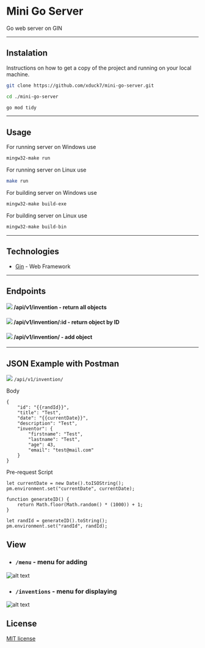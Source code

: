 # Mini Go Server
Go web server on GIN

---
## Instalation

Instructions on how to get a copy of the project and running on your local machine.

```bash
git clone https://github.com/xduck7/mini-go-server.git
```

```bash
cd ./mini-go-server
```

```bash
go mod tidy
```
---
## Usage

For running server on Windows use

```bash
mingw32-make run
```
For running server on Linux use

```bash
make run
``` 

For building server on Windows use
```bash
mingw32-make build-exe
``` 
For building server on Linux use
```bash
mingw32-make build-bin
``` 
---
## Technologies


* [Gin](https://github.com/gin-gonic/gin/) - Web Framework

---


## Endpoints
#### [![](https://img.shields.io/badge/-GET-mediumgreen?style=flat&logo=GET&logoColor=white)]()  /api/v1/invention - return all objects
#### [![](https://img.shields.io/badge/-GET-mediumgreen?style=flat&logo=GET&logoColor=white)]()  /api/v1/invention/:id - return object by ID
#### [![](https://img.shields.io/badge/-POST-orange?style=flat&logo=GET&logoColor=white)]()  /api/v1/invention/ - add object

---
## JSON Example with Postman
 [![](https://img.shields.io/badge/-POST-orange?style=flat&logo=GET&logoColor=white)]() ```/api/v1/invention/```
 
 Body
```
{
    "id": "{{randId}}",
    "title": "Test",
    "date": "{{currentDate}}",
    "description": "Test",
    "inventor": {
        "firstname": "Test",
        "lastname": "Test",
        "age": 43,
        "email": "test@mail.com"
    }
}
```
Pre-request Script
```
let currentDate = new Date().toISOString();
pm.environment.set("currentDate", currentDate);

function generateID() {
    return Math.floor(Math.random() * (1000)) + 1;
}

let randId = generateID().toString();
pm.environment.set("randId", randId);

```
## View

* ### `````/menu````` - menu for adding

![alt text](https://i.imgur.com/bcm17mK.png)

* ### `````/inventions````` - menu for displaying 

![alt text](https://i.imgur.com/hp3oyVL.png)

## License
[MIT license](https://choosealicense.com/licenses/mit/)
